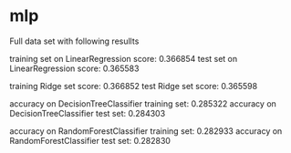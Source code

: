 # mlp

Full data set with following resullts

training set on LinearRegression score: 0.366854
test set on LinearRegression score: 0.365583

training Ridge set score: 0.366852
test Ridge set score: 0.365598

accuracy on DecisionTreeClassifier training set: 0.285322
accuracy on DecisionTreeClassifier test set: 0.284303

accuracy on RandomForestClassifier training set: 0.282933
accuracy on RandomForestClassifier test set: 0.282830